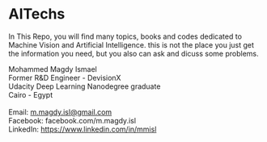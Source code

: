 # AITechs
In This Repo, you will find many topics, books and codes dedicated to Machine Vision and Artificial Intelligence.
this is not the place you just get the information you need, but you also can ask and dicuss some problems. <br />

Mohammed Magdy Ismael <br />
Former R&D Engineer - DevisionX <br />
Udacity Deep Learning Nanodegree graduate <br />
Cairo - Egypt <br />
<br />
Email: m.magdy.isl@gmail.com <br />
Facebook: facebook.com/m.magdy.isl <br /> 
LinkedIn: https://www.linkedin.com/in/mmisl <br />
